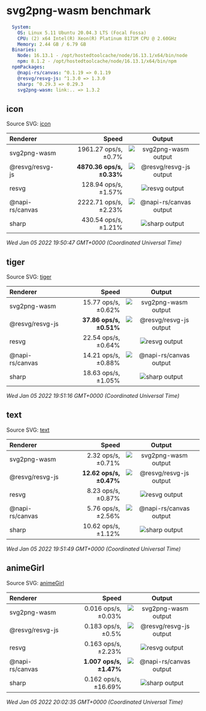 
# svg2png-wasm benchmark

```yaml
  System:
    OS: Linux 5.11 Ubuntu 20.04.3 LTS (Focal Fossa)
    CPU: (2) x64 Intel(R) Xeon(R) Platinum 8171M CPU @ 2.60GHz
    Memory: 2.44 GB / 6.79 GB
  Binaries:
    Node: 16.13.1 - /opt/hostedtoolcache/node/16.13.1/x64/bin/node
    npm: 8.1.2 - /opt/hostedtoolcache/node/16.13.1/x64/bin/npm
  npmPackages:
    @napi-rs/canvas: ^0.1.19 => 0.1.19 
    @resvg/resvg-js: ^1.3.0 => 1.3.0 
    sharp: ^0.29.3 => 0.29.3 
    svg2png-wasm: link:.. => 1.3.2 
```


## icon

Source SVG: [icon](../logo.svg)

|Renderer|Speed|Output|
|:-------|----:|:----:|
|svg2png-wasm|1961.27 ops/s, ±0.7%|![svg2png-wasm output](results/icon-svg2png-wasm.png)|
|@resvg/resvg-js|**4870.36 ops/s, ±0.33%**|![@resvg/resvg-js output](results/icon-_resvg_resvg-js.png)|
|resvg|128.94 ops/s, ±1.57%|![resvg output](results/icon-resvg.png)|
|@napi-rs/canvas|2222.71 ops/s, ±2.23%|![@napi-rs/canvas output](results/icon-_napi-rs_canvas.png)|
|sharp|430.54 ops/s, ±1.21%|![sharp output](results/icon-sharp.png)|

_Wed Jan 05 2022 19:50:47 GMT+0000 (Coordinated Universal Time)_


## tiger

Source SVG: [tiger](./input/tiger.svg)

|Renderer|Speed|Output|
|:-------|----:|:----:|
|svg2png-wasm|15.77 ops/s, ±0.62%|![svg2png-wasm output](results/tiger-svg2png-wasm.png)|
|@resvg/resvg-js|**37.86 ops/s, ±0.51%**|![@resvg/resvg-js output](results/tiger-_resvg_resvg-js.png)|
|resvg|22.54 ops/s, ±0.64%|![resvg output](results/tiger-resvg.png)|
|@napi-rs/canvas|14.21 ops/s, ±0.88%|![@napi-rs/canvas output](results/tiger-_napi-rs_canvas.png)|
|sharp|18.63 ops/s, ±1.05%|![sharp output](results/tiger-sharp.png)|

_Wed Jan 05 2022 19:51:16 GMT+0000 (Coordinated Universal Time)_


## text

Source SVG: [text](./input/text.svg)

|Renderer|Speed|Output|
|:-------|----:|:----:|
|svg2png-wasm|2.32 ops/s, ±0.71%|![svg2png-wasm output](results/text-svg2png-wasm.png)|
|@resvg/resvg-js|**12.62 ops/s, ±0.47%**|![@resvg/resvg-js output](results/text-_resvg_resvg-js.png)|
|resvg|8.23 ops/s, ±0.87%|![resvg output](results/text-resvg.png)|
|@napi-rs/canvas|5.76 ops/s, ±2.56%|![@napi-rs/canvas output](results/text-_napi-rs_canvas.png)|
|sharp|10.62 ops/s, ±1.12%|![sharp output](results/text-sharp.png)|

_Wed Jan 05 2022 19:51:49 GMT+0000 (Coordinated Universal Time)_


## animeGirl

Source SVG: [animeGirl](./input/animeGirl.svg)

|Renderer|Speed|Output|
|:-------|----:|:----:|
|svg2png-wasm|0.016 ops/s, ±0.03%|![svg2png-wasm output](results/animeGirl-svg2png-wasm.png)|
|@resvg/resvg-js|0.183 ops/s, ±0.5%|![@resvg/resvg-js output](results/animeGirl-_resvg_resvg-js.png)|
|resvg|0.163 ops/s, ±2.23%|![resvg output](results/animeGirl-resvg.png)|
|@napi-rs/canvas|**1.007 ops/s, ±1.47%**|![@napi-rs/canvas output](results/animeGirl-_napi-rs_canvas.png)|
|sharp|0.162 ops/s, ±16.69%|![sharp output](results/animeGirl-sharp.png)|

_Wed Jan 05 2022 20:02:35 GMT+0000 (Coordinated Universal Time)_

